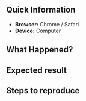 ## Quick Information
<!-- This is to help replicate the issue as closeley as possible !-->
- **Browser:** Chrome / Safari <!-- Delete as appropriate !-->
- **Device:** Computer <!-- Delete as appropriate !-->
>

## What Happened?
<!-- A brief description of what happened when you tried to perform an action !-->
>

## Expected result
<!-- What should have happened when you performed the actions !-->
>

## Steps to reproduce
<!-- List the steps required to produce the error. These should be as few as possible !-->
>

